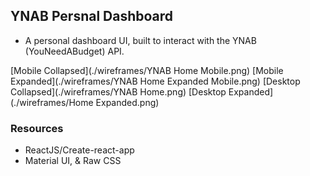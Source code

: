 ## YNAB Persnal Dashboard
* A personal dashboard UI, built to interact with the YNAB (YouNeedABudget) API.


[Mobile Collapsed](./wireframes/YNAB Home Mobile.png)
[Mobile Expanded](./wireframes/YNAB Home Expanded Mobile.png)
[Desktop Collapsed](./wireframes/YNAB Home.png)
[Desktop Expanded](./wireframes/Home Expanded.png)


### Resources
* ReactJS/Create-react-app
* Material UI, & Raw CSS
